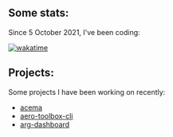 ## Some stats:
Since 5 October 2021, I've been coding:

[![wakatime](https://wakatime.com/badge/user/dd5ba58b-098b-44dc-bdb8-38db04a90f5e.svg)](https://wakatime.com/@dd5ba58b-098b-44dc-bdb8-38db04a90f5e)

## Projects:
Some projects I have been working on recently:
- [acema](https://github.com/acema-arg)
- [aero-toolbox-cli](https://github.com/gleguizamon/aero-toolbox-cli)
- [arg-dashboard](https://github.com/gleguizamon/arg-dashboard)
